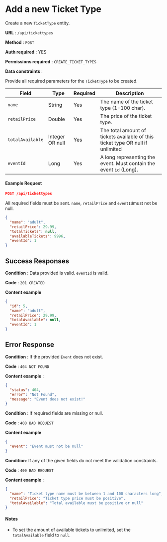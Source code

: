 # Add a new Ticket Type

Create a new `TicketType` entity.

**URL** : `/api/tickettypes`

**Method** : `POST`

**Auth required** : YES

**Permissions required** : `CREATE_TICKET_TYPES`

**Data constraints** :

Provide all required parameters for the `TicketType` to be created.

| Field            | Type            | Required | Description                                                                    |
| ---------------- | --------------- | -------- | ------------------------------------------------------------------------------ |
| `name`           | String          | Yes      | The name of the ticket type (1-100 char).                                      |
| `retailPrice`    | Double          | Yes      | The price of the ticket type.                                                  |
| `totalAvailable` | Integer OR null | Yes      | The total amount of tickets available of this ticket type OR null if unlimited |
| `eventId`        | Long            | Yes      | A long representing the event. Must contain the event `id` (Long).             |

#### Example Request

```json
POST /api/tickettypes
```

All required fields must be sent. `name`, `retailPrice` and `eventId`must not be null.

```json
{
  "name": "adult",
  "retailPrice": 29.99,
  "totalTickets": null,
  "availableTickets": 9996,
  "eventId": 1
}
```

## Success Responses

**Condition** : Data provided is valid. `eventId` is valid.

**Code** : `201 CREATED`

**Content example**

```json
{
  "id": 5,
  "name": "adult",
  "retailPrice": 29.99,
  "totalAvailable": null,
  "eventId": 1
}
```

## Error Response

**Condition** : If the provided `Event` does not exist.

**Code** : `404 NOT FOUND`

**Content example** :

```json
{
  "status": 404,
  "error": "Not Found",
  "message": "Event does not exist!"
}
```

**Condition** : If required fields are missing or null.

**Code** : `400 BAD REQUEST`

**Content example**

```json
{
  "event": "Event must not be null"
}
```

**Condition**: If any of the given fields do not meet the validation constraints.

**Code** : `400 BAD REQUEST`

**Content example** :

```json
{
  "name": "Ticket type name must be between 1 and 100 characters long",
  "retailPrice": "Ticket type price must be positive",
  "totalAvailable": "Total available must be positive or null"
}
```

#### Notes

- To set the amount of available tickets to unlimited, set the `totalAvailable` field to `null`.
